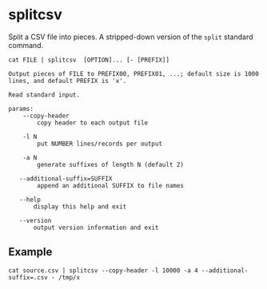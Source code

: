 # splitcsv

Split a CSV file into pieces. A stripped-down version of the `split` standard command.

    cat FILE | splitcsv  [OPTION]... [- [PREFIX]]    
    
    Output pieces of FILE to PREFIX00, PREFIX01, ...; default size is 1000 lines, and default PREFIX is 'x'.
    
    Read standard input.
    
    params:
        --copy-header
            copy header to each output file
            
        -l N
            put NUMBER lines/records per output 
            
        -a N
            generate suffixes of length N (default 2)

       --additional-suffix=SUFFIX
            append an additional SUFFIX to file names
            
       --help
           display this help and exit
           
       --version
           output version information and exit

## Example

`cat source.csv | splitcsv --copy-header -l 10000 -a 4 --additional-suffix=.csv - /tmp/x`